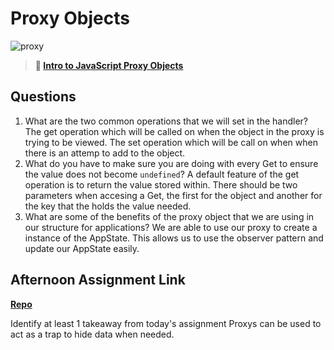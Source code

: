 # Proxy Objects

![proxy](https://bcw.blob.core.windows.net/public/img/journals/5120113092091727)

> **📖 [Intro to JavaScript Proxy Objects](https://codeworksacademy.com/fs-student-guide/resources/wk3/03-Proxies)**

## Questions

1. What are the two common operations that we will set in the handler?
  The get operation which will be called on when the object in the proxy is trying to be viewed.  The set operation which will be call on when when there is an attemp to add to the object.
2. What do you have to make sure you are doing with every Get to ensure the value does not become `undefined`?
  A default feature of the get operation is to return the value stored within.  There should be two parameters when accesing a Get, the first for the object and another for the key that the holds the value needed.
3. What are some of the benefits of the proxy object that we are using in our structure for applications?
  We are able to use our proxy to create a instance of the AppState.  This allows us to use the observer pattern and update our AppState easily.
## Afternoon Assignment Link

**[Repo](https://github.com/EricMGustafson/spring22-gregslist-mvc>)**

Identify at least 1 takeaway from today's assignment
  Proxys can be used to act as a trap to hide data when needed.